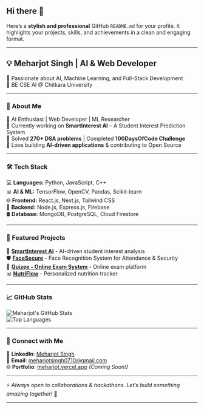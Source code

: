 ## Hi there 👋

Here’s a **stylish and professional** GitHub `README.md` for your profile. It highlights your projects, skills, and achievements in a clean and engaging format.  

---  

## **💡 Meharjot Singh | AI & Web Developer**  
🚀 Passionate about AI, Machine Learning, and Full-Stack Development  
📍 BE CSE AI @ Chitkara University  

---

### **🚀 About Me**
🔹 AI Enthusiast | Web Developer | ML Researcher  
🔹 Currently working on **SmartInterest AI** – A Student Interest Prediction System  
🔹 Solved **270+ DSA problems** | Completed **100DaysOfCode Challenge**  
🔹 Love building **AI-driven applications** & contributing to Open Source  

---

### **🛠️ Tech Stack**
💻 **Languages:** Python, JavaScript, C++  
📊 **AI & ML:** TensorFlow, OpenCV, Pandas, Scikit-learn  
🌐 **Frontend:** React.js, Next.js, Tailwind CSS  
🔗 **Backend:** Node.js, Express.js, Firebase  
🛢️ **Database:** MongoDB, PostgreSQL, Cloud Firestore  

---

### **📌 Featured Projects**  
🚀 **[SmartInterest AI](https://github.com/meharjot0710/SmartInterest-AI)** - AI-driven student interest analysis  
🛡️ **[FaceSecure](https://github.com/meharjot0710/FaceSecure)** - Face Recognition System for Attendance & Security  
📝 **[Quizee - Online Exam System](https://github.com/meharjot0710/Quizee-Online-exam-System)** - Online exam platform  
📊 **[NutriFlow](https://meharjot0710.github.io/NutriFlow/#/)** - Personalized nutrition tracker  

---

### **📈 GitHub Stats**  
![Meharjot's GitHub Stats](https://github-readme-stats.vercel.app/api?username=meharjot0710&show_icons=true&theme=radical)  
![Top Languages](https://github-readme-stats.vercel.app/api/top-langs/?username=meharjot0710&layout=compact&theme=radical)  

---

### **📢 Connect with Me**  
💼 **LinkedIn**: [Meharjot Singh](https://linkedin.com/in/meharjot03)  
📧 **Email**: meharjotsingh0710@gmail.com  
🌐 **Portfolio**: [meharjot.vercel.app](https://meharjot.vercel.app) *(Coming Soon!)*  

---

⚡ *Always open to collaborations & hackathons. Let’s build something amazing together!* 🚀  

---
